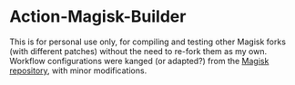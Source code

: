 # Action-Magisk-Builder
This is for personal use only, for compiling and testing other Magisk forks (with different patches) without the need to re-fork them as my own. Workflow configurations were kanged (or adapted?) from the [Magisk repository](https://github.com/topjohnwu/Magisk), with minor modifications.
